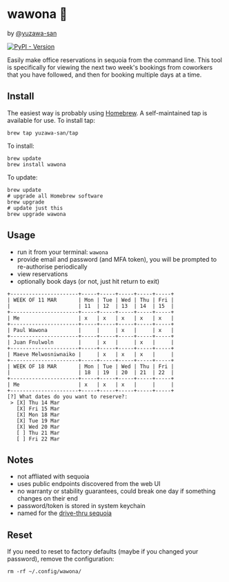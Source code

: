 # wawona 🌲

by [@yuzawa-san](https://github.com/yuzawa-san/)

[![PyPI - Version](https://img.shields.io/pypi/v/wawona)](https://pypi.org/project/wawona/)

Easily make office reservations in sequoia from the command line.
This tool is specifically for viewing the next two week's bookings from coworkers that you have followed, and then for booking multiple days at a time.

## Install

The easiest way is probably using [Homebrew](https://brew.sh/).
A self-maintained tap is available for use. To install tap:
```console
brew tap yuzawa-san/tap
```

To install:
```console
brew update
brew install wawona
```

To update:
```console
brew update
# upgrade all Homebrew software
brew upgrade
# update just this
brew upgrade wawona
```

## Usage 

- run it from your terminal: `wawona`
- provide email and password (and MFA token), you will be prompted to re-authorise periodically
- view reservations
- optionally book days (or not, just hit return to exit)

```
+----------------------+-----+-----+-----+-----+-----+
| WEEK OF 11 MAR       | Mon | Tue | Wed | Thu | Fri |
|                      | 11  | 12  | 13  | 14  | 15  |
+----------------------+-----+-----+-----+-----+-----+
| Me                   | x   | x   | x   | x   | x   |
+----------------------+-----+-----+-----+-----+-----+
| Paul Wawona          |     |     | x   |     | x   |
+----------------------+-----+-----+-----+-----+-----+
| Juan Fnulwoln        |     | x   |     | x   |     |
+----------------------+-----+-----+-----+-----+-----+
| Maeve Melwosniwnaiko |     | x   | x   | x   |     |
+----------------------+-----+-----+-----+-----+-----+
| WEEK OF 18 MAR       | Mon | Tue | Wed | Thu | Fri |
|                      | 18  | 19  | 20  | 21  | 22  |
+----------------------+-----+-----+-----+-----+-----+
| Me                   | x   | x   | x   |     |     |
+----------------------+-----+-----+-----+-----+-----+
[?] What dates do you want to reserve?: 
 > [X] Thu 14 Mar
   [X] Fri 15 Mar
   [X] Mon 18 Mar
   [X] Tue 19 Mar
   [X] Wed 20 Mar
   [ ] Thu 21 Mar
   [ ] Fri 22 Mar

````

## Notes

- not affliated with sequoia
- uses public endpoints discovered from the web UI
- no warranty or stability guarantees, could break one day if something changes on their end
- password/token is stored in system keychain
- named for the [drive-thru sequoia](https://en.wikipedia.org/wiki/Wawona_Tree)

## Reset

If you need to reset to factory defaults (maybe if you changed your password), remove the configuration:

```
rm -rf ~/.config/wawona/
```